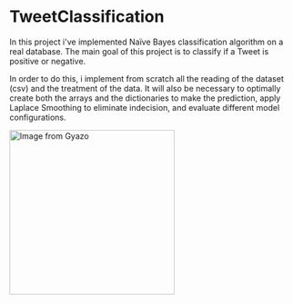 # TweetClassification
In this project i've implemented Naïve Bayes classification algorithm on a
real database. The main goal of this project is to classify if a Tweet is positive or negative.

In order to do this, i implement from scratch all the reading of the dataset (csv) and the treatment of the data.
It will also be necessary to optimally create both the arrays and the
dictionaries to make the prediction, apply Laplace Smoothing to eliminate indecision, and
evaluate different model configurations.

<a href="https://gyazo.com/09c230605af966dc7d35e1f95a3ebe51"><img src="https://i.gyazo.com/09c230605af966dc7d35e1f95a3ebe51.png" alt="Image from Gyazo" width="290"/></a>
